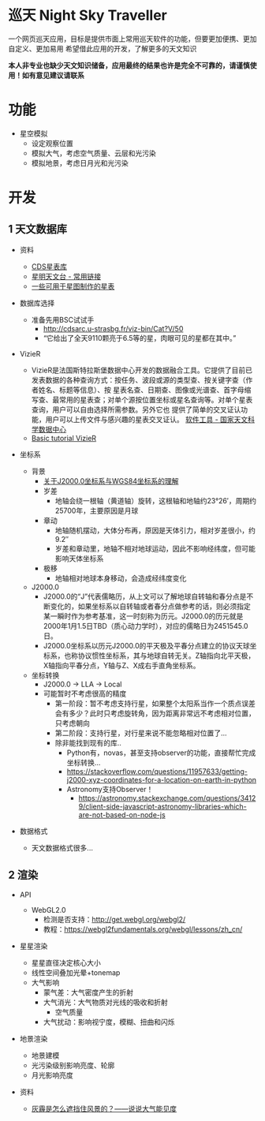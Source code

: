 # 巡天 Night Sky Traveller
一个网页巡天应用，目标是提供市面上常用巡天软件的功能，但要更加便携、更加自定义、更加易用
希望借此应用的开发，了解更多的天文知识

**本人非专业也缺少天文知识储备，应用最终的结果也许是完全不可靠的，请谨慎使用！如有意见建议请联系**

# 功能
- 星空模拟
  - 设定观察位置
  - 模拟大气，考虑空气质量、云层和光污染
  - 模拟地景，考虑日月光和光污染

# 开发
## 1 天文数据库
- 资料
    - [CDS星表库](https://gerry.lamost.org/blog/?p=417)
    - [星明天文台 - 常用链接](http://xjltp.china-vo.org/cylj.html)
    - [一些可用于星图制作的星表](http://luly.lamost.org/blog/star_catalogue_for_astro_amateur.html)

- 数据库选择
  - 准备先用BSC试试手
    - http://cdsarc.u-strasbg.fr/viz-bin/Cat?V/50
    - “它给出了全天9110颗亮于6.5等的星，肉眼可见的星都在其中。”

- VizieR
  - VizieR是法国斯特拉斯堡数据中心开发的数据融合工具。它提供了目前已发表数据的各种查询方式：按任务、波段或源的类型查、按关键字查（作者姓名、标题等信息）、按 星表名查、日期查、图像或光谱查、首字母缩写查、最常用的星表查；对单个源按位置坐标或星名查询等。对单个星表查询，用户可以自由选择所需参数。另外它也 提供了简单的交叉证认功能，用户可以上传文件与感兴趣的星表交叉证认。 [软件工具 - 国家天文科学数据中心](https://nadc.china-vo.org/article/20200518151543)
  - [Basic tutorial VizieR](https://cds.u-strasbg.fr/tutorials/pdf/vizier-basic-tutorial.pdf)

- 坐标系
  - 背景
    - [关于J2000.0坐标系与WGS84坐标系的理解](https://blog.csdn.net/qq_24172609/article/details/111460719)
    - 岁差
      - 地轴会绕一根轴（黄道轴）旋转，这根轴和地轴约23°26′，周期约25700年，主要原因是月球
    - 章动
      - 地轴随机摆动，大体分布再，原因是天体引力，相对岁差很小，约9.2″
      - 岁差和章动里，地轴不相对地球运动，因此不影响经纬度，但可能影响天体坐标系
    - 极移
      - 地轴相对地球本身移动，会造成经纬度变化
  - J2000.0
    - J2000.0的“J”代表儒略历，从上文可以了解地球自转轴和春分点是不断变化的，如果坐标系以自转轴或者春分点做参考的话，则必须指定某一瞬时作为参考基准，这一时刻称为历元。J2000.0的历元就是2000年1月1.5日TBD（质心动力学时），对应的儒略日为2451545.0日。
    - J2000.0坐标系以历元J2000.0的平天极及平春分点建立的协议天球坐标系，也称协议惯性坐标系，其与地球自转无关。Z轴指向北平天极，X轴指向平春分点，Y轴与Z、X成右手直角坐标系。
  - 坐标转换
    - J2000.0 → LLA → Local
    - 可能暂时不考虑很高的精度
      - 第一阶段：暂不考虑支持行星，如果整个太阳系当作一个质点误差会有多少？此时只考虑旋转角，因为距离非常远不考虑相对位置，只考虑朝向
      - 第二阶段：支持行星，对行星来说不能忽略相对位置了...
      - 除非能找到现有的库..
        - Python有，novas，甚至支持observer的功能，直接帮忙完成坐标转换...
        - https://stackoverflow.com/questions/11957633/getting-j2000-xyz-coordinates-for-a-location-on-earth-in-python
        - Astronomy支持Observer！
          - https://astronomy.stackexchange.com/questions/34129/client-side-javascript-astronomy-libraries-which-are-not-based-on-node-js

- 数据格式
  - 天文数据格式很多...

## 2 渲染
- API
  - WebGL2.0
    - 检测是否支持：http://get.webgl.org/webgl2/
    - 教程：https://webgl2fundamentals.org/webgl/lessons/zh_cn/

- 星星渲染
  - 星星直径决定核心大小
  - 线性空间叠加光晕+tonemap
  - 大气影响
    - 蒙气差：大气密度产生的折射
    - 大气消光：大气物质对光线的吸收和折射
      - 空气质量
    - 大气扰动：影响视宁度，模糊、扭曲和闪烁

- 地景渲染
  - 地景建模
  - 光污染级别影响亮度、轮廓
  - 月光影响亮度

- 资料
  - [灰霾是怎么遮挡住风景的？——说说大气能见度](https://zhuanlan.zhihu.com/p/137220826)